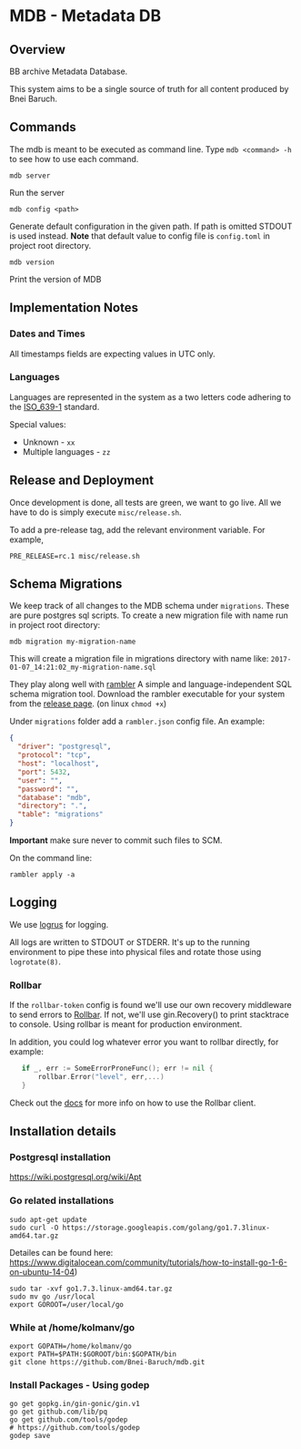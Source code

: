 # MDB - Metadata DB

## Overview

BB archive Metadata Database.

This system aims to be a single source of truth for all content produced by Bnei Baruch. 


## Commands
The mdb is meant to be executed as command line. 
Type `mdb <command> -h` to see how to use each command.
 
```Shell
mdb server
```

Run the server

```Shell
mdb config <path>
```
 
Generate default configuration in the given path. If path is omitted STDOUT is used instead.
**Note** that default value to config file is `config.toml` in project root directory.


```Shell
mdb version
```

Print the version of MDB

## Implementation Notes

### Dates and Times
All timestamps fields are expecting values in UTC only.


### Languages
Languages are represented in the system as a two letters code adhering to the [ISO_639-1](https://en.wikipedia.org/wiki/ISO_639-1) standard.

Special values:

* Unknown - `xx` 
* Multiple languages - `zz` 


## Release and Deployment

Once development is done, all tests are green, we want to go live.
All we have to do is simply execute `misc/release.sh`.

To add a pre-release tag, add the relevant environment variable. For example,

```Shell
PRE_RELEASE=rc.1 misc/release.sh
```



## Schema Migrations
We keep track of all changes to the MDB schema under `migrations`. 
These are pure postgres sql scripts.
To create a new migration file with name <my-migration-name> run in project root directory:
```Shell
mdb migration my-migration-name
```
This will create a migration file in migrations directory with name like: `2017-01-07_14:21:02_my-migration-name.sql`

They play along well with [rambler](https://github.com/elwinar/rambler) A simple and language-independent SQL schema migration tool.
Download the rambler executable for your system from the [release page](https://github.com/elwinar/rambler/releases).
(on linux `chmod +x`)

Under `migrations` folder add a `rambler.json` config file. An example:

```JSON
{
  "driver": "postgresql",
  "protocol": "tcp",
  "host": "localhost",
  "port": 5432,
  "user": "",
  "password": "",
  "database": "mdb",
  "directory": ".",
  "table": "migrations"
}
```

**Important** make sure never to commit such files to SCM.

On the command line:

```Shell
rambler apply -a
```


## Logging
We use [logrus](https://github.com/Sirupsen/logrus) for logging.

All logs are written to STDOUT or STDERR. It's up to the running environment
to pipe these into physical files and rotate those using `logrotate(8)`.


### Rollbar
If the `rollbar-token` config is found we'll use our own recovery middleware to send errors to [Rollbar](https://rollbar.com).
If not, we'll use gin.Recovery() to print stacktrace to console. Using rollbar is meant for production environment.

 In addition, you could log whatever error you want to rollbar directly, for example:

 ```Go
    if _, err := SomeErrorProneFunc(); err != nil {
        rollbar.Error("level", err,...)
    }
 ```

 Check out the [docs](https://godoc.org/github.com/stvp/rollbar) for more info on how to use the Rollbar client.


## Installation details

### Postgresql installation

https://wiki.postgresql.org/wiki/Apt

### Go related installations

```Shell
sudo apt-get update
sudo curl -O https://storage.googleapis.com/golang/go1.7.3linux-amd64.tar.gz
```

Detailes can be found here: https://www.digitalocean.com/community/tutorials/how-to-install-go-1-6-on-ubuntu-14-04)

```Shell
sudo tar -xvf go1.7.3.linux-amd64.tar.gz
sudo mv go /usr/local
export GOROOT=/user/local/go
```

### While at /home/kolmanv/go

```Shell
export GOPATH=/home/kolmanv/go
export PATH=$PATH:$GOROOT/bin:$GOPATH/bin
git clone https://github.com/Bnei-Baruch/mdb.git
```

### Install Packages - Using godep
```Shell
go get gopkg.in/gin-gonic/gin.v1
go get github.com/lib/pq
go get github.com/tools/godep
# https://github.com/tools/godep
godep save
```
